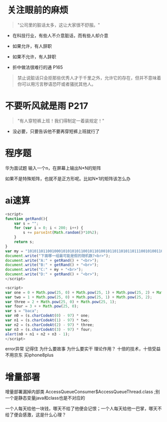 #  关注眼前的麻烦
> "公司里的脏话太多，这让大家很不舒服。"
 
* 在科技行业，有些人不介意脏话，而有些人却介意
* 如果允许，有人辞职
* 如果不允许，有人辞职

* 折中做法很难行的通 P165

> 禁止说脏话只会拒那些优秀人才于千里之外，允许它的存在，但并不意味着你可以用污言秽语恐吓或者骚扰其他人。

# 不要听风就是雨 P217
> "有人穿短裤上班！我们得制定一着装规定！"
* 没必要，只要告诉他不要再穿短裤上班就行了



# 程序题
华为面试题 输入一个n，在屏幕上输出N*N的矩阵

如果不是特殊矩阵，也就不是正方形呢。比如N*1的矩阵该怎么办


# ai速算
```javascript
<script>
function getRand(){
	var s = "";
	for (var i = 0; i < 200; i++) {
		s += parseInt(Math.random()*10%2);
	}
	return s;
}
var my = "10101101100100010101010110010110100101101101011011100101001101110101010101010101100101101010101010110010110100101101101011011010110110101101111001011010010110110101101101010110010110100101101101011011";
document.write("下面哪一组最可能是假的随机数?<br>");
document.write("A:" + getRand() + "<br>");
document.write("B:" + getRand() + "<br>");
document.write("C:" + my + "<br>");
document.write("D:" + getRand() + "<br>");
</script>
```

```javascript
<script>
var one = 0 + Math.pow(25, 0) + Math.pow(25, 1) + Math.pow(25, 2) + Math.pow(25, 3);
var two = 1 + Math.pow(25, 0) + Math.pow(25, 1) + Math.pow(25, 2);
var three = 2 + Math.pow(25, 0) + Math.pow(25, 1);
var four = 3 + + Math.pow(25, 0);
var s = "baca";
var n0 = (s.charCodeAt(0) - 97) * one;
var n1 = (s.charCodeAt(1) - 97) * two;
var n2 = (s.charCodeAt(2) - 97) * three;
var n3 = (s.charCodeAt(3) - 97) * four;
alert(n0 + n1 + n2 + n3 - 1);
</script>
```

error异常 记得住 为什么要故事
为什么要实干 理论作用？
十倍的技术，十倍受益
不用京东 买iphone8plus

# 增量部署
增量部署漏掉内部类 AccessQueueConsumer$AccessQueueThread.class ;别一个是静态变量java和class也是不对应的


一个人每天给他一块钱，哪天不给了他便会记恨；一个人每天给他一巴掌，哪天不给了便会感激，这是什么心理？



